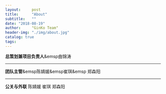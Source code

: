 ```yaml
---
layout:     post
title:      "About"
subtitle:   ""
date: "2018-08-19"
author:     "GinKo Team"
header-img: "./img/about.jpg"
catalog: true
tags:
---
```


<b>总策划兼项目负责人</b>&emsp曲锦涛
***
<b>团队主管</b>&emsp陈婧媛&emsp崔琪&emsp 郑森阳
***
<b>公关与外联</b>                 陈婧媛        崔琪        郑森阳



